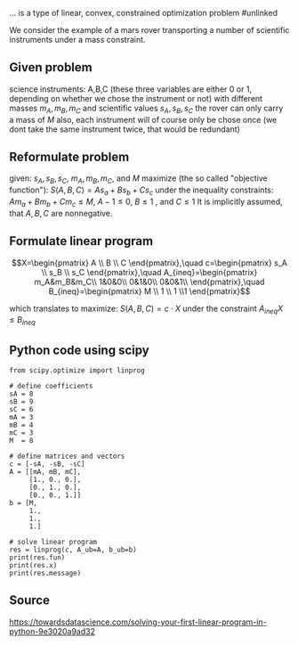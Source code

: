 ... is a type of linear, convex, constrained optimization problem
#unlinked 

We consider the example of a mars rover transporting a number of scientific instruments under a mass constraint.


## Given problem

science instruments: A,B,C (these three variables are either 0 or 1, depending on whether we chose the instrument or not)
with different masses $m_A, m_B, m_C$ 
and scientific values $s_A, s_B, s_C$
the rover can only carry a mass of $M$ 
also, each instrument will of course only be chose once (we dont take the same instrument twice, that would be redundant) 


## Reformulate problem

given: $s_A, s_B, s_C$, $m_A, m_B, m_C$, and $M$
maximize (the so called "objective function"): $S(A,B,C)=A s_a + B s_b + C s_c$
under the inequality constraints: $A m_a + B m_b + C m_c \leq M$, $A-1\leq 0$, $B\leq 1$ , and $C\leq 1$
It is implicitly assumed, that $A,B,C$ are nonnegative.


## Formulate linear program

$$X=\begin{pmatrix}
A \\ B \\ C
\end{pmatrix},\quad c=\begin{pmatrix}
s_A \\ s_B \\ s_C
\end{pmatrix},\quad A_{ineq}=\begin{pmatrix}
m_A&m_B&m_C\\
1&0&0\\
0&1&0\\
0&0&1\\
\end{pmatrix},\quad B_{ineq}=\begin{pmatrix}
M \\ 1 \\ 1 \\1
\end{pmatrix}$$

which translates to
maximize: $S(A,B,C)=c\cdot X$
under the constraint $A_{ineq}X\leq B_{ineq}$


## Python code using scipy

``` 
from scipy.optimize import linprog

# define coefficients
sA = 8
sB = 9
sC = 6
mA = 3
mB = 4
mC = 3
M  = 8

# define matrices and vectors
c = [-sA, -sB, -sC]
A = [[mA, mB, mC], 
     [1., 0., 0.], 
     [0., 1., 0.],
     [0., 0., 1.]]
b = [M, 
     1., 
     1., 
     1.]

# solve linear program
res = linprog(c, A_ub=A, b_ub=b)
print(res.fun)
print(res.x)
print(res.message)
```


## Source
https://towardsdatascience.com/solving-your-first-linear-program-in-python-9e3020a9ad32

